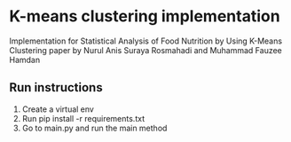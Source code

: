 # K-means clustering implementation

Implementation for Statistical Analysis of Food Nutrition by Using K-Means Clustering paper by Nurul Anis Suraya 
Rosmahadi and Muhammad Fauzee Hamdan

## Run instructions

1. Create a virtual env
2. Run pip install -r requirements.txt
3. Go to main.py and run the main method